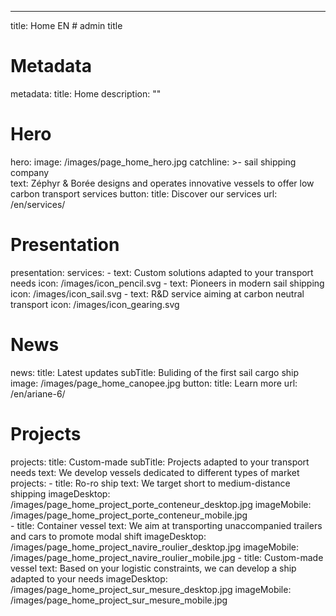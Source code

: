 ---
title: Home EN # admin title
# Metadata
metadata: 
  title: Home
  description: ""
# Hero
hero:
  image: /images/page_home_hero.jpg
  catchline: >-
    <span>sail</span> <span>shipping</span><br><span>company</span>  
  text: Zéphyr & Borée designs and operates innovative vessels to offer low carbon transport services
  button:
    title: Discover our services
    url: /en/services/  
# Presentation
presentation:
  services:
    - text: Custom solutions adapted to your transport needs
      icon: /images/icon_pencil.svg
    - text: Pioneers in modern sail shipping
      icon: /images/icon_sail.svg
    - text: R&D service aiming at carbon neutral transport
      icon: /images/icon_gearing.svg
# News
news: 
  title: Latest updates
  subTitle: Buliding of the first sail cargo ship
  image: /images/page_home_canopee.jpg
  button: 
    title: Learn more
    url: /en/ariane-6/
# Projects
projects:
  title: Custom-made
  subTitle: Projects adapted to your transport needs
  text: We develop vessels dedicated to different types of market
  projects: 
    - title: Ro-ro ship
      text: We target short to medium-distance shipping 
      imageDesktop: /images/page_home_project_porte_conteneur_desktop.jpg
      imageMobile: /images/page_home_project_porte_conteneur_mobile.jpg    
    - title: Container vessel
      text: We aim at transporting unaccompanied trailers and cars to promote modal shift
      imageDesktop: /images/page_home_project_navire_roulier_desktop.jpg
      imageMobile: /images/page_home_project_navire_roulier_mobile.jpg
    - title: Custom-made vessel
      text: Based on your logistic constraints, we can develop a ship adapted to your needs
      imageDesktop: /images/page_home_project_sur_mesure_desktop.jpg
      imageMobile: /images/page_home_project_sur_mesure_mobile.jpg